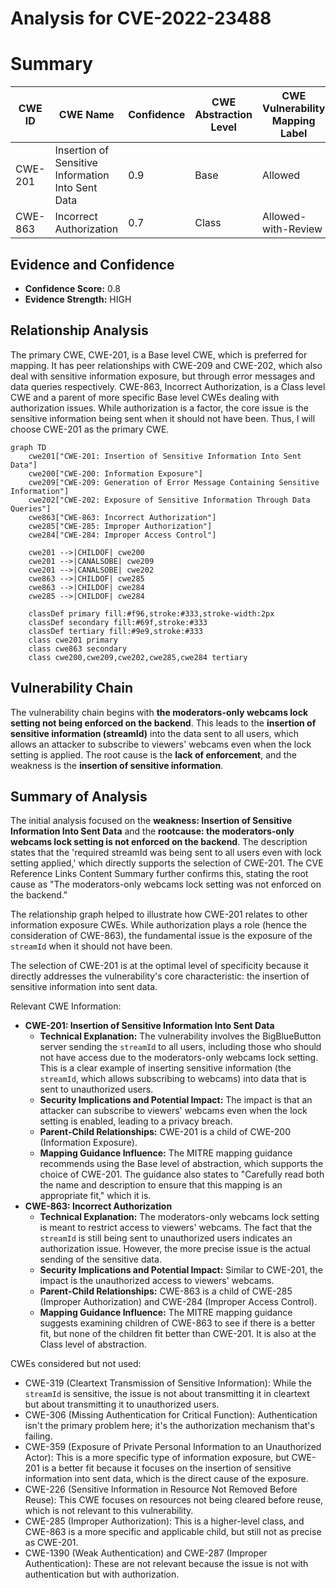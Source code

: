 # Analysis for CVE-2022-23488

# Summary
| CWE ID | CWE Name | Confidence | CWE Abstraction Level | CWE Vulnerability Mapping Label | CWE-Vulnerability Mapping Notes |
|---|---|---|---|---|---|
| CWE-201 | Insertion of Sensitive Information Into Sent Data | 0.9 | Base | Allowed | Primary CWE |
| CWE-863 | Incorrect Authorization | 0.7 | Class | Allowed-with-Review | Secondary Candidate |

## Evidence and Confidence

*   **Confidence Score:** 0.8
*   **Evidence Strength:** HIGH

## Relationship Analysis
The primary CWE, CWE-201, is a Base level CWE, which is preferred for mapping. It has peer relationships with CWE-209 and CWE-202, which also deal with sensitive information exposure, but through error messages and data queries respectively. CWE-863, Incorrect Authorization, is a Class level CWE and a parent of more specific Base level CWEs dealing with authorization issues. While authorization is a factor, the core issue is the sensitive information being sent when it should not have been. Thus, I will choose CWE-201 as the primary CWE.

```mermaid
graph TD
    cwe201["CWE-201: Insertion of Sensitive Information Into Sent Data"]
    cwe200["CWE-200: Information Exposure"]
    cwe209["CWE-209: Generation of Error Message Containing Sensitive Information"]
    cwe202["CWE-202: Exposure of Sensitive Information Through Data Queries"]
    cwe863["CWE-863: Incorrect Authorization"]
    cwe285["CWE-285: Improper Authorization"]
    cwe284["CWE-284: Improper Access Control"]
    
    cwe201 -->|CHILDOF| cwe200
    cwe201 -->|CANALSOBE| cwe209
    cwe201 -->|CANALSOBE| cwe202
    cwe863 -->|CHILDOF| cwe285
    cwe863 -->|CHILDOF| cwe284
    cwe285 -->|CHILDOF| cwe284
    
    classDef primary fill:#f96,stroke:#333,stroke-width:2px
    classDef secondary fill:#69f,stroke:#333
    classDef tertiary fill:#9e9,stroke:#333
    class cwe201 primary
    class cwe863 secondary
    class cwe200,cwe209,cwe202,cwe285,cwe284 tertiary
```

## Vulnerability Chain
The vulnerability chain begins with **the moderators-only webcams lock setting not being enforced on the backend**. This leads to the **insertion of sensitive information (streamId)** into the data sent to all users, which allows an attacker to subscribe to viewers' webcams even when the lock setting is applied. The root cause is the **lack of enforcement**, and the weakness is the **insertion of sensitive information**.

## Summary of Analysis
The initial analysis focused on the **weakness: Insertion of Sensitive Information Into Sent Data** and the **rootcause: the moderators-only webcams lock setting is not enforced on the backend**. The description states that the 'required streamId was being sent to all users even with lock setting applied,' which directly supports the selection of CWE-201. The CVE Reference Links Content Summary further confirms this, stating the root cause as "The moderators-only webcams lock setting was not enforced on the backend."

The relationship graph helped to illustrate how CWE-201 relates to other information exposure CWEs. While authorization plays a role (hence the consideration of CWE-863), the fundamental issue is the exposure of the `streamId` when it should not have been.

The selection of CWE-201 is at the optimal level of specificity because it directly addresses the vulnerability's core characteristic: the insertion of sensitive information into sent data.

Relevant CWE Information:

*   **CWE-201: Insertion of Sensitive Information Into Sent Data**
    *   **Technical Explanation:** The vulnerability involves the BigBlueButton server sending the `streamId` to all users, including those who should not have access due to the moderators-only webcams lock setting. This is a clear example of inserting sensitive information (the `streamId`, which allows subscribing to webcams) into data that is sent to unauthorized users.
    *   **Security Implications and Potential Impact:** The impact is that an attacker can subscribe to viewers' webcams even when the lock setting is enabled, leading to a privacy breach.
    *   **Parent-Child Relationships:** CWE-201 is a child of CWE-200 (Information Exposure).
    *   **Mapping Guidance Influence:** The MITRE mapping guidance recommends using the Base level of abstraction, which supports the choice of CWE-201. The guidance also states to "Carefully read both the name and description to ensure that this mapping is an appropriate fit," which it is.
*   **CWE-863: Incorrect Authorization**
    *   **Technical Explanation:** The moderators-only webcams lock setting is meant to restrict access to viewers' webcams. The fact that the `streamId` is still being sent to unauthorized users indicates an authorization issue. However, the more precise issue is the actual sending of the sensitive data.
    *   **Security Implications and Potential Impact:** Similar to CWE-201, the impact is the unauthorized access to viewers' webcams.
    *   **Parent-Child Relationships:** CWE-863 is a child of CWE-285 (Improper Authorization) and CWE-284 (Improper Access Control).
    *   **Mapping Guidance Influence:** The MITRE mapping guidance suggests examining children of CWE-863 to see if there is a better fit, but none of the children fit better than CWE-201. It is also at the Class level of abstraction.

CWEs considered but not used:

*   CWE-319 (Cleartext Transmission of Sensitive Information): While the `streamId` is sensitive, the issue is not about transmitting it in cleartext but about transmitting it to unauthorized users.
*   CWE-306 (Missing Authentication for Critical Function): Authentication isn't the primary problem here; it's the authorization mechanism that's failing.
*   CWE-359 (Exposure of Private Personal Information to an Unauthorized Actor): This is a more specific type of information exposure, but CWE-201 is a better fit because it focuses on the insertion of sensitive information into sent data, which is the direct cause of the exposure.
*   CWE-226 (Sensitive Information in Resource Not Removed Before Reuse): This CWE focuses on resources not being cleared before reuse, which is not relevant to this vulnerability.
*   CWE-285 (Improper Authorization): This is a higher-level class, and CWE-863 is a more specific and applicable child, but still not as precise as CWE-201.
*   CWE-1390 (Weak Authentication) and CWE-287 (Improper Authentication): These are not relevant because the issue is not with authentication but with authorization.